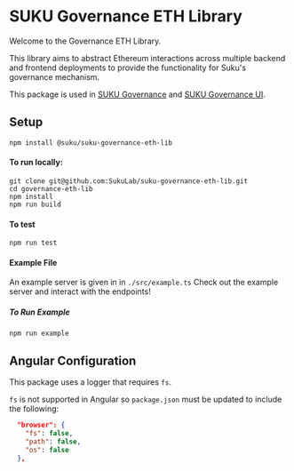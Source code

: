 # SUKU Governance ETH Library
Welcome to the Governance ETH Library.

This library aims to abstract Ethereum interactions across multiple backend and frontend deployments to provide the functionality for Suku's governance mechanism. 

This package is used in [SUKU Governance](https://github.com/SukuLab/governance) and [SUKU Governance UI](https://github.com/SukuLab/governance-ui).

## Setup
`npm install @suku/suku-governance-eth-lib`

#### To run locally:
`git clone git@github.com:SukuLab/suku-governance-eth-lib.git`  
`cd governance-eth-lib`  
`npm install`  
`npm run build`  

#### To test
`npm run test`

#### Example File
An example server is given in in `./src/example.ts` Check out the example server and interact with the endpoints! 

##### To Run Example
`npm run example`

## Angular Configuration 
This package uses a logger that requires `fs`. 

`fs` is not supported in Angular so `package.json` must be updated to include the following:

```json
  "browser": {
    "fs": false,
    "path": false,
    "os": false
  },
```
